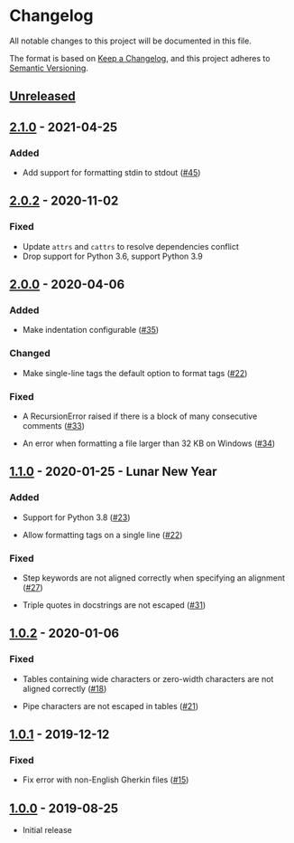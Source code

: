 # Changelog

All notable changes to this project will be documented in this file.

The format is based on [Keep a Changelog](https://keepachangelog.com/en/1.0.0/),
and this project adheres to [Semantic Versioning](https://semver.org/spec/v2.0.0.html).

## [Unreleased]

## [2.1.0] - 2021-04-25

### Added

- Add support for formatting stdin to stdout ([#45](https://github.com/ducminh-phan/reformat-gherkin/pull/45))

## [2.0.2] - 2020-11-02

### Fixed

- Update `attrs` and `cattrs` to resolve dependencies conflict
- Drop support for Python 3.6, support Python 3.9

## [2.0.0] - 2020-04-06

### Added

- Make indentation configurable ([#35](https://github.com/ducminh-phan/reformat-gherkin/issues/35))

### Changed

- Make single-line tags the default option to format tags ([#22](https://github.com/ducminh-phan/reformat-gherkin/issues/22))

### Fixed

- A RecursionError raised if there is a block of many consecutive comments ([#33](https://github.com/ducminh-phan/reformat-gherkin/issues/33))

- An error when formatting a file larger than 32 KB on Windows ([#34](https://github.com/ducminh-phan/reformat-gherkin/issues/34))

## [1.1.0] - 2020-01-25 - Lunar New Year

### Added

- Support for Python 3.8 ([#23](https://github.com/ducminh-phan/reformat-gherkin/pull/23))

- Allow formatting tags on a single line ([#22](https://github.com/ducminh-phan/reformat-gherkin/issues/22))

### Fixed

- Step keywords are not aligned correctly when specifying an alignment ([#27](https://github.com/ducminh-phan/reformat-gherkin/issues/27))

- Triple quotes in docstrings are not escaped ([#31](https://github.com/ducminh-phan/reformat-gherkin/issues/31))

## [1.0.2] - 2020-01-06

### Fixed

- Tables containing wide characters or zero-width characters are not aligned correctly ([#18](https://github.com/ducminh-phan/reformat-gherkin/issues/18))

- Pipe characters are not escaped in tables ([#21](https://github.com/ducminh-phan/reformat-gherkin/issues/21))

## [1.0.1] - 2019-12-12

### Fixed

- Fix error with non-English Gherkin files ([#15](https://github.com/ducminh-phan/reformat-gherkin/issues/15))

## [1.0.0] - 2019-08-25

- Initial release

[unreleased]: https://github.com/ducminh-phan/reformat-gherkin/compare/v2.1.0...develop
[2.1.0]: https://github.com/ducminh-phan/reformat-gherkin/compare/v2.0.2...v2.1.0
[2.0.2]: https://github.com/ducminh-phan/reformat-gherkin/compare/v2.0.0...v2.0.2
[2.0.0]: https://github.com/ducminh-phan/reformat-gherkin/compare/v1.1.0...v2.0.0
[1.1.0]: https://github.com/ducminh-phan/reformat-gherkin/compare/v1.0.2...v1.1.0
[1.0.2]: https://github.com/ducminh-phan/reformat-gherkin/compare/v1.0.1...v1.0.2
[1.0.1]: https://github.com/ducminh-phan/reformat-gherkin/compare/v1.0.0...v1.0.1
[1.0.0]: https://github.com/ducminh-phan/reformat-gherkin/releases/tag/v1.0.0
